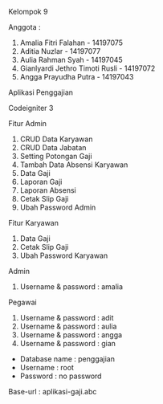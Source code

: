 Kelompok 9

Anggota :
1. Amalia Fitri Falahan - 14197075
2. Aditia Nuzlar - 14197077
3. Aulia Rahman Syah - 14197045
4. Gianlyardi Jethro Timoti Rusli - 14197072
5. Angga Prayudha Putra - 14197043

Aplikasi Penggajian 

Codeigniter 3

Fitur Admin
1. CRUD Data Karyawan
2. CRUD Data Jabatan
3. Setting Potongan Gaji
4. Tambah Data Absensi Karyawan
5. Data Gaji
6. Laporan Gaji
7. Laporan Absensi
8. Cetak Slip Gaji
9. Ubah Password Admin

Fitur Karyawan
1. Data Gaji 
2. Cetak Slip Gaji
3. Ubah Password Karyawan

Admin
1. Username & password : amalia

Pegawai 
1. Username & password : adit
2. Username & password : aulia
3. Username & password : angga
4. Username & password : gian

- Database name   : penggajian
- Username        : root
- Password        : no password

Base-url : aplikasi-gaji.abc

